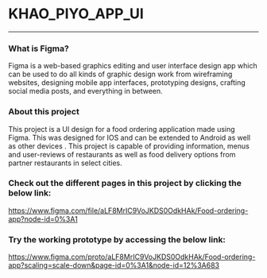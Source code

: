 # KHAO_PIYO_APP_UI
***
### What is Figma?
Figma is a web-based graphics editing and user interface design app which can be used to do all kinds of graphic design work from wireframing websites, designing mobile app interfaces, prototyping designs, crafting social media posts, and everything in between.

### About this project
This project is a UI design for a food ordering application made using Figma. This was designed for IOS and can be extended to Android as well as other devices . This project is capable of providing information, menus and user-reviews of restaurants as well as food delivery options from partner restaurants in select cities.

### Check out the different pages in this project by clicking the below link:
https://www.figma.com/file/aLF8MrIC9VoJKDS0OdkHAk/Food-ordering-app?node-id=0%3A1

### Try the working prototype by accessing the below link:
https://www.figma.com/proto/aLF8MrIC9VoJKDS0OdkHAk/Food-ordering-app?scaling=scale-down&page-id=0%3A1&node-id=12%3A683

